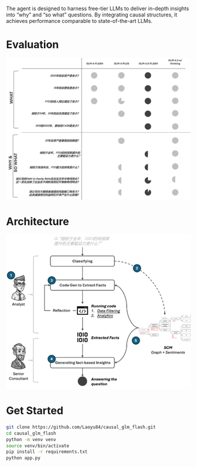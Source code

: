 The agent is designed to harness free-tier LLMs to deliver in-depth insights into “why” and “so what” questions. By integrating causal structures, it achieves performance comparable to state-of-the-art LLMs.

# Evaluation
![Evaluation](images/evaluation.png)
# Architecture
![Architecture](images/architecture.png)
# Get Started

```bash
git clone https://github.com/Laoyu84/causal_glm_flash.git
cd causal_glm_flash
python -m venv venv
source venv/bin/activate
pip install -r requirements.txt
python app.py